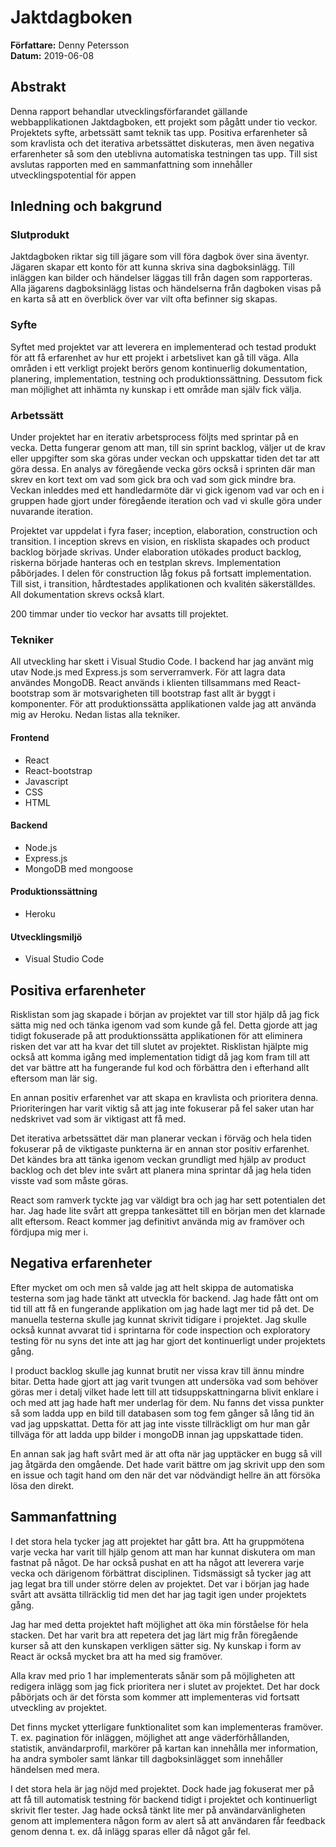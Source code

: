 # Jaktdagboken
**Författare:** Denny Petersson  
**Datum:** 2019-06-08  

## Abstrakt
Denna rapport behandlar utvecklingsförfarandet gällande webbapplikationen Jaktdagboken, ett projekt som pågått under tio veckor. Projektets syfte, arbetssätt samt teknik tas upp. Positiva erfarenheter så som kravlista och det iterativa arbetssättet diskuteras, men även negativa erfarenheter så som den uteblivna automatiska testningen tas upp. Till sist avslutas rapporten med en sammanfattning som innehåller utvecklingspotential för appen  


## Inledning och bakgrund
### Slutprodukt
Jaktdagboken riktar sig till jägare som vill föra dagbok över sina äventyr. Jägaren skapar ett konto för att kunna skriva sina dagboksinlägg. Till inläggen kan bilder och händelser läggas till från dagen som rapporteras. Alla jägarens dagboksinlägg listas och händelserna från dagboken visas på en karta så att en överblick över var vilt ofta befinner sig skapas.

### Syfte
Syftet med projektet var att leverera en implementerad och testad produkt för att få erfarenhet av hur ett projekt i arbetslivet kan gå till väga. Alla områden i ett verkligt projekt berörs genom kontinuerlig dokumentation, planering, implementation, testning och produktionssättning. Dessutom fick man möjlighet att inhämta ny kunskap i ett område man själv fick välja.

### Arbetssätt
Under projektet har en iterativ arbetsprocess följts med sprintar på en vecka. Detta fungerar genom att man, till sin sprint backlog, väljer ut de krav eller uppgifter som ska göras under veckan och uppskattar tiden det tar att göra dessa. En analys av föregående vecka görs också i sprinten där man skrev en kort text om vad som gick bra och vad som gick mindre bra. Veckan inleddes med ett handledarmöte där vi gick igenom vad var och en i gruppen hade gjort under föregående iteration och vad vi skulle göra under nuvarande iteration.  

Projektet var uppdelat i fyra faser; inception, elaboration, construction och transition. I inception skrevs en vision, en risklista skapades och  product backlog började skrivas. Under elaboration utökades product backlog, riskerna började hanteras och en testplan skrevs. Implementation påbörjades. I delen för construction låg fokus på fortsatt implementation. Till sist, i transition, hårdtestades applikationen och kvalitén säkerställdes. All dokumentation skrevs också klart.

200 timmar under tio veckor har avsatts till projektet. 

### Tekniker
All utveckling har skett i Visual Studio Code. I backend har jag använt mig utav Node.js med Express.js som serverramverk. För att lagra data användes MongoDB. React används i klienten tillsammans med React-bootstrap som är motsvarigheten till bootstrap fast allt är byggt i komponenter. För att produktionssätta applikationen valde jag att använda mig av Heroku. Nedan listas alla tekniker.

#### Frontend
- React
- React-bootstrap
- Javascript
- CSS
- HTML
#### Backend
- Node.js
- Express.js
- MongoDB med mongoose
#### Produktionssättning
- Heroku
#### Utvecklingsmiljö
- Visual Studio Code

## Positiva erfarenheter
Risklistan som jag skapade i början av projektet var till stor hjälp då jag fick sätta mig ned och tänka igenom vad som kunde gå fel. Detta gjorde att jag tidigt fokuserade på att produktionssätta applikationen för att eliminera risken det var att ha kvar det till slutet av projektet. Risklistan hjälpte mig också att komma igång med implementation tidigt då jag kom fram till att det var bättre att ha fungerande ful kod och förbättra den i efterhand allt eftersom man lär sig.  

En annan positiv erfarenhet var att skapa en kravlista och prioritera denna. Prioriteringen har varit viktig så att jag inte fokuserar på fel saker utan har nedskrivet vad som är viktigast att få med. 

Det iterativa arbetssättet där man planerar veckan i förväg och hela tiden fokuserar på de viktigaste punkterna är en annan stor positiv erfarenhet. Det kändes bra att tänka igenom veckan grundligt med hjälp av product backlog och det blev inte svårt att planera mina sprintar då jag hela tiden visste vad som måste göras.

React som ramverk tyckte jag var väldigt bra och jag har sett potentialen det har. Jag hade lite svårt att greppa tankesättet till en början men det klarnade allt eftersom. React kommer jag definitivt använda mig av framöver och fördjupa mig mer i.

## Negativa erfarenheter
Efter mycket om och men så valde jag att helt skippa de automatiska testerna som jag hade tänkt att utveckla för backend. Jag hade fått ont om tid till att få en fungerande applikation om jag hade lagt mer tid på det. De manuella testerna skulle jag kunnat skrivit tidigare i projektet. Jag skulle också kunnat avvarat tid i sprintarna för code inspection och exploratory testing för nu syns det inte att jag har gjort det kontinuerligt under projektets gång.

I product backlog skulle jag kunnat brutit ner vissa krav till ännu mindre bitar. Detta hade gjort att jag varit tvungen att undersöka vad som behöver göras mer i detalj vilket hade lett till att tidsuppskattningarna blivit enklare i och med att jag hade haft mer underlag för dem. Nu fanns det vissa punkter så som ladda upp en bild till databasen som tog fem gånger så lång tid än vad jag uppskattat. Detta för att jag inte visste tillräckligt om hur man går tillväga för att ladda upp bilder i mongoDB innan jag uppskattade tiden.

En annan sak jag haft svårt med är att ofta när jag upptäcker en bugg så vill jag åtgärda den omgående. Det hade varit bättre om jag skrivit upp den som en issue och tagit hand om den när det var nödvändigt hellre än att försöka lösa den direkt.

## Sammanfattning
I det stora hela tycker jag att projektet har gått bra. Att ha gruppmötena varje vecka har varit till hjälp genom att man har kunnat diskutera om man fastnat på något. De har också pushat en att ha något att leverera varje vecka och därigenom förbättrat disciplinen. Tidsmässigt så tycker jag att jag legat bra till under större delen av projektet. Det var i början jag hade svårt att avsätta tillräcklig tid men det har jag tagit igen under projektets gång. 

Jag har med detta projektet haft möjlighet att öka min förståelse för hela stacken. Det har varit bra att repetera det jag lärt mig från föregående kurser så att den kunskapen verkligen sätter sig. Ny kunskap i form av React är också mycket bra att ha med sig framöver.

Alla krav med prio 1 har implementerats sånär som på möjligheten att redigera inlägg som jag fick prioritera ner i slutet av projektet. Det har dock påbörjats och är det första som kommer att implementeras vid fortsatt utveckling av projektet.

Det finns mycket ytterligare funktionalitet som kan implementeras framöver. T. ex. pagination för inläggen, möjlighet att ange väderförhållanden, statistik, användarprofil, markörer på kartan kan innehålla mer information, ha andra symboler samt länkar till dagboksinlägget som innehåller händelsen med mera.

I det stora hela är jag nöjd med projektet. Dock hade jag fokuserat mer på att få till automatisk testning för backend tidigt i projektet och kontinuerligt skrivit fler tester. Jag hade också tänkt lite mer på användarvänligheten genom att implementera någon form av alert så att användaren får feedback genom denna t. ex. då inlägg sparas eller då något går fel. 
<!--stackedit_data:
eyJoaXN0b3J5IjpbMjYwNTE2MjkwLC0xMDg3OTc1OTkyLC0xNz
Q4NTM0OTExLC0xNDE2OTMwNTkyLDExNzYzNDE0MjYsMTEzMjgw
NjEwNSw2MTc1MjQzMzIsMTM2MTkzMDI0MiwxOTg0MzY4MjgzLD
ExMTc3Nzk2NjMsNzMzMzYwMzcsLTIwMjQ3OTg0MDcsLTUxNzUz
NDcxNCwtMTI4MzMyMjg3NywtNzU1ODU2Mjk5LC02MDE1NDk5Mz
EsLTE5MzczODM0ODksMjA1MTUyOTc5MF19
-->